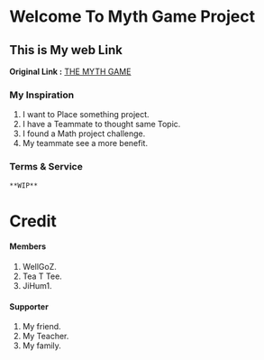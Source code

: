 # Welcome To Myth Game Project

## This is My web Link
**Original Link :** [THE MYTH GAME](https://mythgameproject-b2117.firebaseapp.com/)

### My Inspiration
1. I want to Place something project.
2. I have a Teammate to thought same Topic.
3. I found a Math project challenge.
4. My teammate see a more benefit.

### Terms & Service
`**WIP**`

# Credit
#### Members
1. WellGoZ.
2. Tea T Tee.
3. JiHum1.
#### Supporter
1. My friend.
2. My Teacher.
3. My family.